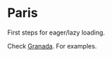 Paris
=====


First steps for eager/lazy loading.

Check [Granada](https://github.com/Surt/Granada). For examples.
